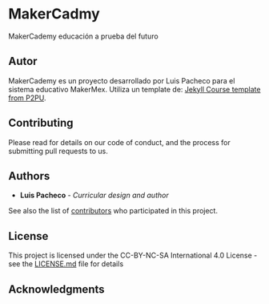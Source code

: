 # MakerCadmy

MakerCademy educación a prueba del futuro

## Autor

MakerCademy es un proyecto desarrollado por Luis Pacheco para el sistema educativo MakerMex. Utiliza un template de:
[Jekyll Course template from P2PU](http://github.com/p2pu/jekyll-course-template).


## Contributing

Please read  for details on our code of conduct, and the process for submitting pull requests to us.



## Authors

* **Luis Pacheco** - *Curricular design and author*

See also the list of [contributors](https://github.com/your/project/contributors) who participated in this project.

## License

This project is licensed under the CC-BY-NC-SA International 4.0 License - see the [LICENSE.md](LICENSE.md) file for details

## Acknowledgments
